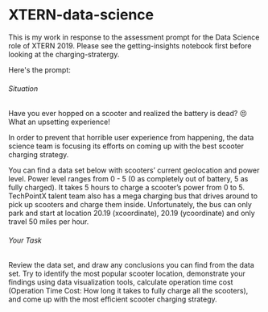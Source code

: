 # XTERN-data-science

This is my work in response to the assessment prompt for the Data Science role of XTERN 2019. Please see the getting-insights notebook first before looking at the charging-stratergy.

Here's the prompt: 

###### Situation

Have you ever hopped on a scooter and realized the battery is dead? 😣 What an upsetting experience! 

In order to prevent that horrible user experience from happening, the data science team is focusing its efforts on coming up with the best scooter charging strategy. 

You can find a data set below with scooters’ current geolocation and power level. Power level ranges from 0 - 5 (0 as completely out of battery, 5 as fully charged). It takes 5 hours to charge a scooter’s power from 0 to 5. TechPointX talent team also has a mega charging bus that drives around to pick up scooters and charge them inside. Unfortunately, the bus can only park and start at location 20.19 (xcoordinate), 20.19 (ycoordinate) and only travel 50 miles per hour. 

###### Your Task

Review the data set, and draw any conclusions you can find from the data set. Try to identify the most popular scooter location, demonstrate your findings using data visualization tools, calculate operation time cost (Operation Time Cost: How long it takes to fully charge all the scooters), and come up with the most efficient scooter charging strategy. 
